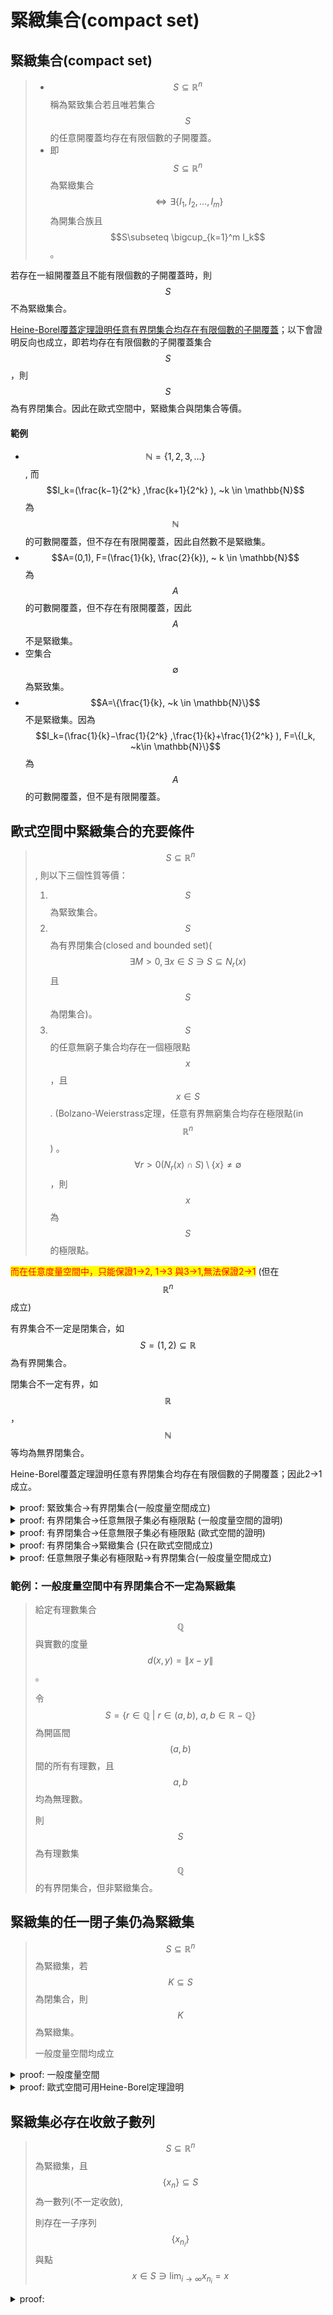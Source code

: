 # 緊緻集合(compact set)

## 緊緻集合(compact set)

> * $$S\subseteq \mathbb{R}^n$$ 稱為緊致集合若且唯若集合$$S$$的任意開覆蓋均存在有限個數的子開覆蓋。
> * 即$$S\subseteq \mathbb{R}^n$$為緊緻集合 $$\Leftrightarrow \exists \{I_1, I_2,\ldots, I_m\}$$為開集合族且 $$S\subseteq \bigcup_{k=1}^m I_k$$。
>


若存在一組開覆蓋且不能有限個數的子開覆蓋時，則$$S$$不為緊緻集合。

[Heine-Borel覆蓋定理證明任意有界閉集合均存在有限個數的子開覆蓋](covering.md#heineborel-fu-gai-ding-li)；以下會證明反向也成立，即若均存在有限個數的子開覆蓋集合$$S$$，則$$S$$為有界閉集合。因此在歐式空間中，緊緻集合與閉集合等價。

#### 範例

* $$\mathbb{N}=\{1,2,3,\ldots\}$$, 而$$I_k=(\frac{k−1}{2^k} ,\frac{k+1}{2^k} ), ~k \in \mathbb{N}$$為$$\mathbb{N}$$的可數開覆蓋，但不存在有限開覆蓋，因此自然數不是緊緻集。
* $$A=(0,1), F=(\frac{1}{k}, \frac{2}{k}), ~ k \in \mathbb{N}$$  為$$A$$的可數開覆蓋，但不存在有限開覆蓋，因此$$A$$不是緊緻集。
* 空集合$$\emptyset$$ 為緊致集。
* $$A=\{\frac{1}{k}, ~k \in \mathbb{N}\}$$不是緊緻集。因為 $$I_k=(\frac{1}{k}−\frac{1}{2^k} ,\frac{1}{k}+\frac{1}{2^k} ), F=\{I_k, ~k\in \mathbb{N}\}$$為$$A$$的可數開覆蓋，但不是有限開覆蓋。

## 歐式空間中緊緻集合的充要條件

> $$S \subseteq \mathbb{R}^n$$, 則以下三個性質等價：
>
> 1. $$S$$為緊致集合。
> 2. $$S$$為有界閉集合(closed and bounded set)($$\exists M >0, \exists x\in S \ni S \subseteq N_r (x)$$且 $$S$$為閉集合)。
> 3. $$S$$的任意無窮子集合均存在一個極限點$$x$$，且$$x \in S$$.  (Bolzano-Weierstrass定理，任意有界無窮集合均存在極限點(in $$\mathbb{R}^n$$)
>    。$$\forall r>0 (N_r (x)\cap S)\setminus \{x\} \neq \emptyset$$，則$$x$$為$$S$$的極限點。
>

<mark style="color:red;">而在任意度量空間中，只能保證1->2, 1->3 與3->1,無法保證2->1</mark> (但在$$\mathbb{R}^n$$ 成立)

有界集合不一定是閉集合，如$$S=(1,2) \subseteq \mathbb{R}$$為有界開集合。

閉集合不一定有界，如$$\mathbb{R}$$，$$\mathbb{N}$$等均為無界閉集合。

Heine-Borel覆蓋定理證明任意有界閉集合均存在有限個數的子開覆蓋；因此2->1成立。

<details>

<summary>proof: 緊致集合->有界閉集合(一般度量空間成立) </summary>

令$$p \in S$$, 可得球集合族 $$\{N_1 (p), N_2 (p),\ldots, N_k (p), \ldots\}, k \in \mathbb{N}$$為$$S$$的可數開覆蓋。

由緊致集合條件可得有限子集合族為$$S$$的開覆蓋，即 $$S \subseteq \bigcup_{k=1}^m N_k (p)$$。

因此可得$$S$$為有界集合 -- (1)。

(反證法) 假設$$S$$不為閉集合

由[閉集合包含其所有極限點的或質 ](../metric-space/closed-set.md#bi-ji-he-bao-han-qi-suo-you-ji-xian-dian)知存在$$S$$的極限點$$y$$且$$y \notin S$$。

若$$x\in S$$, 因為$$y \notin S$$, 可得$$r_x=\|x−y\|/2>0, ~ \forall x$$, 且$$\{N_{r_x } (x), ~ x∈S\}$$為$$S$$的開覆蓋。

由為$$S$$為緊緻集，由定義得存在有限個開球集合覆蓋$$S$$, 即 $$S\subseteq \bigcup_{k=1}^m N_{r_k} (x_k)$$。

令$$r=\min \{r_1,r_2,\ldots,r_m \}$$, 可得$$N_r (y) \cap N_{r_k} (x_k )= \emptyset$$。

$$x \in N_r (y) \Rightarrow \|x−y\|<r \leq r_k$$

由三角不等式得 $$\| y−x_k \| \leq \|y−x\|+\|x−x_k\|$$

所以 $$\| x−x_k \| \geq \|y−x_k \|−\|x−y\|=2r_k−\|x−y\|>k$$

因此 $$x \notin N_{r_k} (x_k)$$

即$$N_r (y) \cap S=\emptyset$$，此與$$y$$為$$S$$的極限點矛盾，因此$$S$$為閉集合--(2)

由(1)(2)得2成立 (QED)

</details> 

<details>

<summary>proof: 有界閉集合->任意無限子集必有極限點 (一般度量空間的證明) </summary>

反證法：

令$$T \subseteq S$$為無限多點的子集合，且假設$$T$$沒有極限點(in $$S$$或$$T$$)。

則$$\forall x \in S, ~ \exists r > 0 \ni B_r(x) \cap T - \{x\} = \empty $$ if $$x \notin T$$。

將滿足上述條件的開球$$B_r(x)$$取聯集，可得集合$$\displaystyle S \bigcup_{x \in S} B_r(x)$$的開覆蓋。

因為$$S$$為緊緻集，因此必存在可數開覆蓋$$S \displaystyle \bigcup_{i=1}^n B_{r_i}(x_i), ~ x_i \in S$$。

因此可得 $$ \displaystyle T \subseteq \bigcup_{i=1}^n B_{r_i}(x_i)$$。

但因為每個開球$$B_{r_i}(x_i)$$與集合$$T$$沒有交集，與假設不符，因此$$T$$必有極限點(QED)


</details>



<details>

<summary>proof: 有界閉集合->任意無限子集必有極限點 (歐式空間的證明) </summary>

令 $$T\subseteq S$$, 且$$T$$中有無限多個元素。因為$$S$$為有界集合，因此$$T$$為有界集合。

由[Bolzano-Weierstrass定理](bolzano-weierstrass-theorem.md) 得若$$T \subseteq \mathbb{R}^n$$ 為有界集合且$$T$$包含了無窮多個點，則存在至少一點$$x \in \mathbb{R}^n$$為$$T$$的極限點。

令$$x$$為$$T$$的極限點且$$T \subseteq S$$，則$$x$$為$$S$$的極限點。

因為$$S$$為閉集合，因此所有$$S$$的極限點均為$$S$$的元素，而$$x$$為$$S$$的極限點，因此$$x \in S$$ (QED)

</details>



<details>

<summary>proof:  有界閉集合->緊緻集合 (只在歐式空間成立) </summary>

可由Heine-Borel覆蓋定理證明任意有界閉集合均存在有限個數的子開覆蓋得出。

</details> 



<details>

<summary>proof: 任意無限子集必有極限點->有界閉集合(一般度量空間成立) </summary>

若$$S$$為無界集合，則$$∀m>0 ~\exists x_m \in S \ni \|x_m\|>m$$

取$$T=\{x_1,x_2,\ldots\}$$為$$S$$的無窮子集合，由條件3可知$$T$$存在極限點$$y \in S$$。

取$$m>1+\|y\|$$, 可得 $$\|x_m−y\| \geq \|x_m \|−\|y\|>m−\|y\|>1$$, 即$$y$$不是$$T$$的極限點（矛盾），因此$$S$$為有界集合。--(1)

令$$x$$為集合$$S$$的極限點，因為$$\forall r > 0, ~ B_r(x) \cap S$$包含了$$S$$的無限多個點。

定義開球為$$\forall k \in \mathbb{N}, ~B_{1/k}(x)$$, 且從相異開球中取出相異點$$x_k \in B_{1/k}(x) $$
形成集合$$T=\{x_1, x_2, \dots, \} \subseteq S$$，可得$$ \displaystyle \lim_{k \rightarrow \infty} x_k = x$$。

因為$$T$$為$$S$$的無限子集，由給定條件得必存在極限點 --(2)

令 $$y \neq x$$為相異極限點, 由三角不等式得 $$|y-x| \leq |y-x_k| + |x_k - x| \leq |y-x_k| + 1/k$$ if $$x_k \in T$$。

當$$k_0$$足夠大使得$$1/k < 1/2 |y-x|, ~\forall k > k_0$$時，取$$r=1/2|y-x|$$可得$x_k \neq B_r(x), ~ \forall k \geq k_0$$。

因此$$y$$不是集合$$T$$的極限點，因此$$x$$為唯一的極限點--(3)

由(2,3)得$$S$$為閉集合 --(4)

由(1,4)得$$S$$為有界閉集合(QED)

(QED)

</details> 

### 範例：一般度量空間中有界閉集合不一定為緊緻集

> 給定有理數集合$$\mathbb{Q}$$與實數的度量$$d(x,y)=\lVert x - y \rVert$$。
> 
> 令$$S=\{r \in \mathbb{Q} ~|~ r \in (a,b), ~a, b \in \mathbb{R- Q} \}$$為開區間$$(a,b)$$間的所有有理數，且$$a,b$$均為無理數。
> 
> 則$$S$$為有理數集$$\mathbb{Q}$$的有界閉集合，但非緊緻集合。


## 緊緻集的任一閉子集仍為緊緻集

> $$ S\subseteq \mathbb{R}^n$$為緊緻集，若$$ K \subseteq S$$為閉集合，則$$K$$為緊緻集。
>
> 一般度量空間均成立

<details>

<summary> proof: 一般度量空間 </summary>

令$$\{O_i\}_{i \in I}$$為集合$$K$$的開覆蓋，即$$\displaystyle K \subseteq \bigcup_{i \in I}O_i$$。

可得$$ \displaystyle S \subseteq \bigcup_{i \in I} O_i \cup K^c$$。

因為$$S$$為緊緻集，由定義得存在有限開覆蓋 $$ \displaystyle S \subseteq \bigcup_{i=1}^n O_i \cup K^c$$

因此可得$$ \displaystyle K \subseteq \bigcup_{i=1}^n O_i$$ (QED)

</details>

<details>

<summary> proof: 歐式空間可用Heine-Borel定理證明 </summary>

因為$$S$$為緊緻集，所以$$S$$為有界閉集合。

因為$$K \subseteq S$$且$$S$$為有界集合，所以$$K$$為有界集合。

因為$$K$$為有界閉集合，依Heine-Borel定理得$$K$$為緊緻集合。(QED)

</details>

## 緊緻集必存在收斂子數列

> $$S \subseteq \mathbb{R}^n$$為緊緻集，且$$\{x_n\} \subseteq S$$為一數列(不一定收斂), 
>
> 則存在一子序列$$\{x_{n_i}\}$$與點$$x \in S \ni \displaystyle \lim_{i \rightarrow \infty} x_{n_i} = x$$

<details>

<summary> proof:  </summary>

若數列$$\{x_n\}$$為有限集，則可直接使用其上(下)界得出$$x_{n_1} = x_{n_2} = \dots = x$$。

如列為$$\{x_n\}$$為無限集，因為$$S$$為緊緻集，則其無限子集必有一極限點。(QED)


</details>

